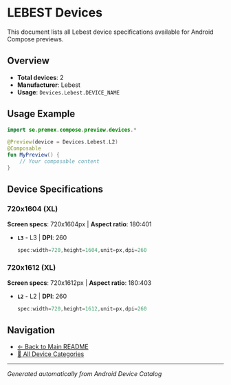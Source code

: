 # LEBEST Devices

This document lists all Lebest device specifications available for Android Compose previews.

## Overview

- **Total devices**: 2
- **Manufacturer**: Lebest
- **Usage**: `Devices.Lebest.DEVICE_NAME`

## Usage Example

```kotlin
import se.premex.compose.preview.devices.*

@Preview(device = Devices.Lebest.L2)
@Composable
fun MyPreview() {
    // Your composable content
}
```

## Device Specifications

### 720x1604 (XL)

**Screen specs**: 720x1604px | **Aspect ratio**: 180:401

- **`L3`** - L3 | **DPI**: 260
  ```kotlin
  spec:width=720,height=1604,unit=px,dpi=260
  ```

### 720x1612 (XL)

**Screen specs**: 720x1612px | **Aspect ratio**: 180:403

- **`L2`** - L2 | **DPI**: 260
  ```kotlin
  spec:width=720,height=1612,unit=px,dpi=260
  ```

## Navigation

- [← Back to Main README](../../README.md)
- [📱 All Device Categories](../README.md)

---
*Generated automatically from Android Device Catalog*
